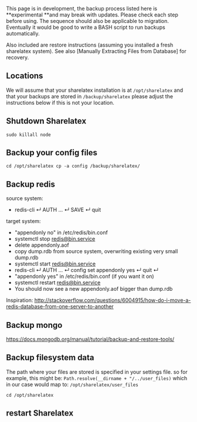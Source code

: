 This page is in development, the backup process listed here is **experimental **and may break with updates.
Please check each step before using.
The sequence should also be applicable to migration.
Eventually it would be good to write a BASH script to run backups automatically.

Also included are restore instructions (assuming you installed a fresh sharelatex system). 
See also [Manually Extracting Files from Database] for recovery.

## Locations
We will assume that your sharelatex installation is at `/opt/sharelatex`
and that your backups are stored in `/backup/sharelatex`
please adjust the instructions below if this is not your location.

## Shutdown Sharelatex
`sudo killall node`

## Backup your config files
`cd /opt/sharelatex
cp -a config /backup/sharelatex/
`

## Backup redis

source system:
* redis-cli ↵ AUTH ... ↵ SAVE ↵ quit

target system:
* "appendonly no" in /etc/redis/bin.conf
* systemctl stop redis@bin.service
* delete appendonly.aof
* copy dump.rdb from source system, overwriting existing very small dump.rdb
* systemctl start redis@bin.service
* redis-cli ↵ AUTH ... ↵ config set appendonly yes ↵ quit ↵
* "appendonly yes" in /etc/redis/bin.conf (if you want it on)
* systemctl restart redis@bin.service
* You should now see a new appendonly.aof bigger than dump.rdb

Inspiration:
http://stackoverflow.com/questions/6004915/how-do-i-move-a-redis-database-from-one-server-to-another

## Backup mongo

https://docs.mongodb.org/manual/tutorial/backup-and-restore-tools/

## Backup filesystem data 
The path where your files are stored is specified in your settings file.
so for example, this might be: `Path.resolve(__dirname + "/../user_files)`
which in our case would map to: `/opt/sharelatex/user_files`

`cd /opt/sharelatex
`

## restart Sharelatex